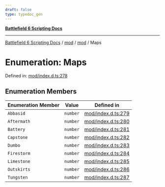 ```yaml
---
draft: false
type: typedoc_gen
---
```


[**Battlefield 6 Scripting Docs**](../../../_index.md)

***

[Battlefield 6 Scripting Docs](../../../_index.md) / [mod](../../_index.md) / [mod](../_index.md) / Maps

# Enumeration: Maps

Defined in: [mod/index.d.ts:278](https://github.com/battlefield-portal-community/portal-docs/blob/6d87e21c5922a3efb03c634dbe98e5fe6e797672/generators/santiago/mod/index.d.ts#L278)

## Enumeration Members

| Enumeration Member | Value | Defined in |
| ------ | ------ | ------ |
| <a id="abbasid"></a> `Abbasid` | `number` | [mod/index.d.ts:279](https://github.com/battlefield-portal-community/portal-docs/blob/6d87e21c5922a3efb03c634dbe98e5fe6e797672/generators/santiago/mod/index.d.ts#L279) |
| <a id="aftermath"></a> `Aftermath` | `number` | [mod/index.d.ts:280](https://github.com/battlefield-portal-community/portal-docs/blob/6d87e21c5922a3efb03c634dbe98e5fe6e797672/generators/santiago/mod/index.d.ts#L280) |
| <a id="battery"></a> `Battery` | `number` | [mod/index.d.ts:281](https://github.com/battlefield-portal-community/portal-docs/blob/6d87e21c5922a3efb03c634dbe98e5fe6e797672/generators/santiago/mod/index.d.ts#L281) |
| <a id="capstone"></a> `Capstone` | `number` | [mod/index.d.ts:282](https://github.com/battlefield-portal-community/portal-docs/blob/6d87e21c5922a3efb03c634dbe98e5fe6e797672/generators/santiago/mod/index.d.ts#L282) |
| <a id="dumbo"></a> `Dumbo` | `number` | [mod/index.d.ts:283](https://github.com/battlefield-portal-community/portal-docs/blob/6d87e21c5922a3efb03c634dbe98e5fe6e797672/generators/santiago/mod/index.d.ts#L283) |
| <a id="firestorm"></a> `Firestorm` | `number` | [mod/index.d.ts:284](https://github.com/battlefield-portal-community/portal-docs/blob/6d87e21c5922a3efb03c634dbe98e5fe6e797672/generators/santiago/mod/index.d.ts#L284) |
| <a id="limestone"></a> `Limestone` | `number` | [mod/index.d.ts:285](https://github.com/battlefield-portal-community/portal-docs/blob/6d87e21c5922a3efb03c634dbe98e5fe6e797672/generators/santiago/mod/index.d.ts#L285) |
| <a id="outskirts"></a> `Outskirts` | `number` | [mod/index.d.ts:286](https://github.com/battlefield-portal-community/portal-docs/blob/6d87e21c5922a3efb03c634dbe98e5fe6e797672/generators/santiago/mod/index.d.ts#L286) |
| <a id="tungsten"></a> `Tungsten` | `number` | [mod/index.d.ts:287](https://github.com/battlefield-portal-community/portal-docs/blob/6d87e21c5922a3efb03c634dbe98e5fe6e797672/generators/santiago/mod/index.d.ts#L287) |
